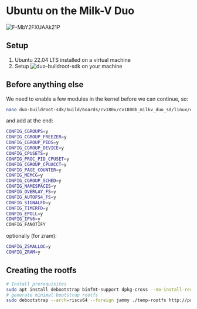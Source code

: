 # Ubuntu on the Milk-V Duo
![F-MbY2FXUAAk21P](https://github.com/bassusteur/milkv-duo-ubuntu/assets/42449683/3dcdbd84-12a6-4c86-969c-92a2e9e92496)

## Setup 
1. Ubuntu 22.04 LTS installed on a virtual machine
2. Setup ![duo-buildroot-sdk](https://github.com/milkv-duo/duo-buildroot-sdk#prepare-the-compilation-environment) on your machine

## Before anything else
We need to enable a few modules in the kernel before we can continue,
so:
```bash
nano duo-buildroot-sdk/build/boards/cv180x/cv1800b_milkv_duo_sd/linux/cvitek_cv1800b_milkv_duo_sd_defconfig
```
and add at the end:
```bash
CONFIG_CGROUPS=y
CONFIG_CGROUP_FREEZER=y
CONFIG_CGROUP_PIDS=y
CONFIG_CGROUP_DEVICE=y
CONFIG_CPUSETS=y
CONFIG_PROC_PID_CPUSET=y
CONFIG_CGROUP_CPUACCT=y
CONFIG_PAGE_COUNTER=y
CONFIG_MEMCG=y
CONFIG_CGROUP_SCHED=y
CONFIG_NAMESPACES=y
CONFIG_OVERLAY_FS=y
CONFIG_AUTOFS4_FS=y
CONFIG_SIGNALFD=y
CONFIG_TIMERFD=y
CONFIG_EPOLL=y
CONFIG_IPV6=y
CONFIG_FANOTIFY
```
optionally (for zram):
```bash
CONFIG_ZSMALLOC=y
CONFIG_ZRAM=y
```

## Creating the rootfs
```bash
# Install prerequisites
sudo apt install debootstrap binfmt-support dpkg-cross --no-install-recommends
# generate minimal bootstrap rootfs
sudo debootstrap --arch=riscv64 --foreign jammy ./temp-rootfs http://ports.ubuntu.com/ubuntu-ports
```
